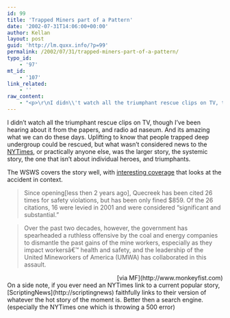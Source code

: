 ```yaml
---
id: 99
title: 'Trapped Miners part of a Pattern'
date: '2002-07-31T14:06:00+00:00'
author: Kellan
layout: post
guid: 'http://lm.quxx.info/?p=99'
permalink: /2002/07/31/trapped-miners-part-of-a-pattern/
typo_id:
    - '97'
mt_id:
    - '107'
link_related:
    - ''
raw_content:
    - "<p>\r\nI didn\\'t watch all the triumphant rescue clips on TV, though I\\'ve been hearing about it from the papers, and radio ad naseum.   And its amazing what we can do these days.  Uplifting to know that people trapped deep undergroup could be rescued, but what wasn\\'t considered news to the \r\n<a href=\\\"http://www.nytimes.com/2002/07/28/national/28MINE.html\\\">NYTimes</a>, or practically anyone else, was the larger story, the systemic story, the one that isn\\'t about individual heroes, and triumphants.  \r\n</p>\r\n<p>\r\nThe WSWS covers the story well, with <a href=\\\"http://www.wsws.org/articles/2002/jul2002/mine-j29_prn.shtml\\\">interesting coverage</a> that looks at the accident in context.\r\n<blockquote>\r\nSince opening[less then 2 years ago], Quecreek has been cited 26 times for safety violations, but has been only fined $859. Of the 26 citations, 16 were levied in 2001 and were considered \\\"significant and substantial.\\\"\r\n</blockquote>\r\n<blockquote>\r\nOver the past two decades, however, the government has spearheaded a ruthless offensive by the coal and energy companies to dismantle the past gains of the mine workers, especially as they impact workersâ€™ health and safety, and the leadership of the United Mineworkers of America (UMWA) has collaborated in this assault.\r\n</blockquote>\r\n</p>\r\n<div align=\\\"right\\\"><a href=\\\"http://www.monkeyfist.com\\\">via MF</a></div>\r\n<p>\r\nOn a side note, if you ever need an NYTimes link to a current popular story, <a href=\\\"http://scriptingnews\\\">ScriptingNews</a> faithfully links to their version of whatever the hot story of the moment is.  Better then a search engine.(especially the NYTimes one which is throwing a 500 error)\r\n</p>"
---
```


I didn’t watch all the triumphant rescue clips on TV, though I’ve been hearing about it from the papers, and radio ad naseum. And its amazing what we can do these days. Uplifting to know that people trapped deep undergroup could be rescued, but what wasn’t considered news to the [NYTimes](http://www.nytimes.com/2002/07/28/national/28MINE.html), or practically anyone else, was the larger story, the systemic story, the one that isn’t about individual heroes, and triumphants.

The WSWS covers the story well, with [interesting coverage](http://www.wsws.org/articles/2002/jul2002/mine-j29_prn.shtml) that looks at the accident in context.

> Since opening\[less then 2 years ago\], Quecreek has been cited 26 times for safety violations, but has been only fined $859. Of the 26 citations, 16 were levied in 2001 and were considered “significant and substantial.”

> Over the past two decades, however, the government has spearheaded a ruthless offensive by the coal and energy companies to dismantle the past gains of the mine workers, especially as they impact workersâ€™ health and safety, and the leadership of the United Mineworkers of America (UMWA) has collaborated in this assault.

<div align="right">[via MF](http://www.monkeyfist.com)</div>On a side note, if you ever need an NYTimes link to a current popular story, [ScriptingNews](http://scriptingnews) faithfully links to their version of whatever the hot story of the moment is. Better then a search engine.(especially the NYTimes one which is throwing a 500 error)